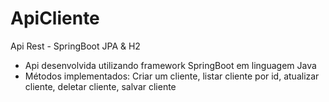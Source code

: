 # ApiCliente
Api Rest - SpringBoot JPA &amp; H2

- Api desenvolvida utilizando framework SpringBoot em linguagem Java
- Métodos implementados: Criar um cliente, listar cliente por id, atualizar cliente, deletar cliente, salvar cliente
